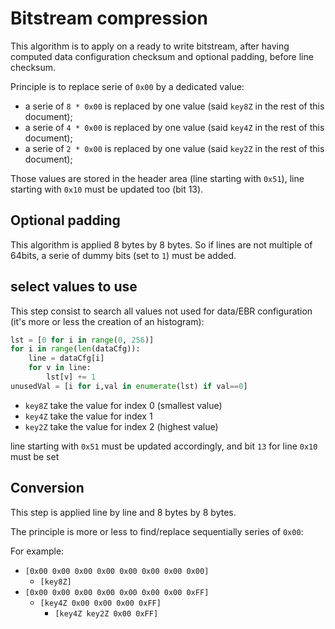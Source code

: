 # Bitstream compression

This algorithm is to apply on a ready to write bitstream, after having computed data configuration checksum and optional padding, before line checksum.

Principle is to replace serie of `0x00` by a dedicated value:
- a serie of `8 * 0x00` is replaced by one value (said `key8Z` in the rest of
  this document);
- a serie of `4 * 0x00` is replaced by one value (said `key4Z` in the rest of
  this document);
- a serie of `2 * 0x00` is replaced by one value (said `key2Z` in the rest of
  this document);

Those values are stored in the header area (line starting with `0x51`), line starting with `0x10` must be updated too (bit 13).

## Optional padding

This algorithm is applied 8 bytes by 8 bytes. So if lines are not multiple of 64bits, a serie of dummy bits (set to `1`) must be added.

## select values to use

This step consist to search all values not used for data/EBR configuration (it's more or less the creation of an histogram):
```python
lst = [0 for i in range(0, 256)]
for i in range(len(dataCfg)):
	line = dataCfg[i]
	for v in line:
		lst[v] += 1
unusedVal = [i for i,val in enumerate(lst) if val==0]

```
- `key8Z` take the value for index 0 (smallest value)
- `key4Z` take the value for index 1
- `key2Z` take the value for index 2 (highest value)

line starting with `0x51` must be updated accordingly, and bit `13` for line `0x10` must be set

## Conversion

This step is applied line by line and 8 bytes by 8 bytes.

The principle is more or less to find/replace sequentially series of `0x00`:

For example:
- `[0x00 0x00 0x00 0x00 0x00 0x00 0x00 0x00]`
  - `[key8Z]`
- `[0x00 0x00 0x00 0x00 0x00 0x00 0x00 0xFF]`
  - `[key4Z 0x00 0x00 0x00 0xFF]`
    - `[key4Z key2Z 0x00 0xFF]`
